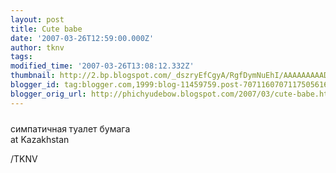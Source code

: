 ```yaml
---
layout: post
title: Cute babe
date: '2007-03-26T12:59:00.000Z'
author: tknv
tags: 
modified_time: '2007-03-26T13:08:12.332Z'
thumbnail: http://2.bp.blogspot.com/_dszryEfCgyA/RgfDymNuEhI/AAAAAAAAADI/8lqa2QqIk5U/s72-c/cute.jpg
blogger_id: tag:blogger.com,1999:blog-11459759.post-7071160707117505616
blogger_orig_url: http://phichyudebow.blogspot.com/2007/03/cute-babe.html
---
```


<a onblur="try {parent.deselectBloggerImageGracefully();} catch(e) {}" href="http://2.bp.blogspot.com/_dszryEfCgyA/RgfDymNuEhI/AAAAAAAAADI/8lqa2QqIk5U/s1600-h/cute.jpg"><img style="margin: 0px auto 10px; display: block; text-align: center; cursor: pointer;" src="http://2.bp.blogspot.com/_dszryEfCgyA/RgfDymNuEhI/AAAAAAAAADI/8lqa2QqIk5U/s400/cute.jpg" alt="" id="BLOGGER_PHOTO_ID_5046217181510898194" border="0" /></a>симпатичная<span style="font-weight: bold;"> </span>туалет бумага<br />at Kazakhstan<div class="blogger-post-footer">/TKNV</div>